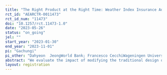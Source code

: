```yaml
---
title: "The Right Product at the Right Time: Weather Index Insurance Adoption in Kenya"
rct_id: "AEARCTR-0011473"
rct_id_num: "11473"
doi: "10.1257/rct.11473-1.0"
date: "2023-05-26"
status: "on_going"
jel: ""
start_year: "2023-01-30"
end_year: "2023-11-01"
pi: "Gachungi"
pi_other: "Dahyeon  JeongWorld Bank; Francesco CecchiWageningen University"
abstract: "We evaluate the impact of modifying the traditional design of crop insurance contracts on smallholder farmers' preference for crop insurance and uptake rates. The study addresses the low take-up of crop insurance among smallholders in developing countries. It aims to assess the effects of two modifications: (i) offering insurance after the harvest of the preceding season instead of the beginning of the insured season, and (ii) allowing farmers to make premium payments flexibly  in multiple transactions over an extended period. The RCT involves a sample of 1,740 farmers from four counties in Kenya, who are part of the Kenya Climate Smart Agricultural Program (KCSAP). Farmers' preferences and willingness to pay for insurance are measured using the Becker-DeGroot-Marschak (BDM) mechanism, in addition with data on time preferences, risk preferences, liquidity access, and socio-economic factors. The analysis will compare the willingness to pay for insurance, uptake rates, and preferred  insured amounts between the treatment groups. The findings will contribute to understanding the impact of  contract modifications on crop insurance uptake , shedding light on strategies to improve the resilience of smallholder farmers to income shocks as well as ex-ante effects on adverse selection. "
layout: registration
---
```


